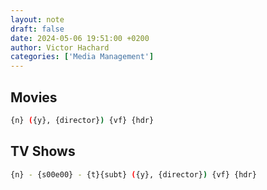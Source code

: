 ```yaml
---
layout: note
draft: false
date: 2024-05-06 19:51:00 +0200
author: Victor Hachard
categories: ['Media Management']
---
```


## Movies

```sh
{n} ({y}, {director}) {vf} {hdr}
```

## TV Shows

```sh
{n} - {s00e00} - {t}{subt} ({y}, {director}) {vf} {hdr}
```
